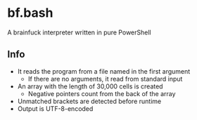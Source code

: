 # bf.bash

A brainfuck interpreter written in pure PowerShell

## Info

- It reads the program from a file named in the first argument
	- If there are no arguments, it read from standard input
- An array with the length of 30,000 cells is created
	- Negative pointers count from the back of the array
- Unmatched brackets are detected before runtime
- Output is UTF-8-encoded
